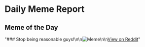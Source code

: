 # Daily Meme Report

## Meme of the Day
"### Stop being reasonable guys!\n\n![Meme](https://i.redd.it/zhtzj1quvpgd1.png)\n\n[View on Reddit](https://redd.it/1ek6rom)"
